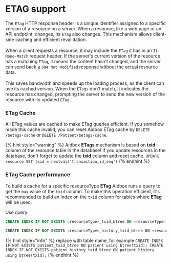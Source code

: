 # ETAG support

The `ETag` HTTP response header is a unique identifier assigned to a specific version of a resource on a server. When a resource, like a web page or an API endpoint, changes, its `ETag` also changes. This mechanism allows client-side caching and efficient revalidation. \
\
When a client requests a resource, it may include the `ETag` it has in an `If-None-Match` request header. If the server's current version of the resource has a matching `ETag`, it means the content hasn't changed, and the server can send back a `304 Not Modified` response without the actual resource data. \
\
This saves bandwidth and speeds up the loading process, as the client can use its cached version. When the `ETags` don't match, it indicates the resource has changed, prompting the server to send the new version of the resource with its updated `ETag`.

### ETag Cache

All ETag values are cached to make ETag queries efficient. If you somehow made this cache invalid, you can reset Aidbox ETag cache by `DELETE /$etags-cache` or `DELETE /Patient/$etags-cache`.

{% hint style="warning" %}
Aidbox **ETags** mechanism is based on **txid** column of the resource table in the database! If you update resources in the database, don't forget to update the **txid** column and reset cache. `UPDATE resource SET txid = nextval('transaction_id_seq')`
{% endhint %}

### ETag Cache performance

To build a cache for a specific resourceType **ETag** Aidbox runs a query to get the `max` value of the `txid` column. To make this operation efficient, it's recommended to build an index on the `txid` column for tables where **ETag** will be used.

Use query:

```sql
CREATE INDEX IF NOT EXISTS <resourceType>_txid_btree ON <resourceType> using btree(txid);

CREATE INDEX IF NOT EXISTS <resourceType>_history_txid_btree ON <resourceType>_history using btree(txid);
```

{% hint style="info" %}
replace with table name, for example `CREATE INDEX IF NOT EXISTS patient_txid_btree ON patient using btree(txid); CREATE INDEX IF NOT EXISTS patient_history_txid_btree ON patient_history using btree(txid);`
{% endhint %}
